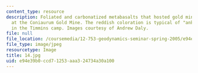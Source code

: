 ```yaml
---
content_type: resource
description: Foliated and carbonatized metabasalts that hosted gold mineralization
  at the Coniaurum Gold Mine. The reddish coloration is typical of "ankeritic" alteration
  in the Timmins camp. Images courtesy of Andrew Daly.
file: null
file_location: /coursemedia/12-753-geodynamics-seminar-spring-2005/e94e39b0ccd71253aaa324734a30a100_14.jpg
file_type: image/jpeg
resourcetype: Image
title: 14.jpg
uid: e94e39b0-ccd7-1253-aaa3-24734a30a100
---
```

